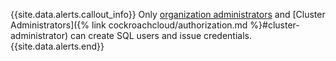 {{site.data.alerts.callout_info}}
Only [organization administrators](authorization.html#org-administrator-legacy) and [Cluster Administrators]({% link cockroachcloud/authorization.md %}#cluster-administrator) can create SQL users and issue credentials.
{{site.data.alerts.end}}
